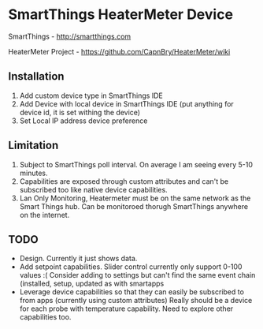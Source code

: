 SmartThings HeaterMeter Device
===========
SmartThings - http://smartthings.com

HeaterMeter Project - https://github.com/CapnBry/HeaterMeter/wiki

## Installation
1. Add custom device type in SmartThings IDE
2. Add Device with local device in SmartThings IDE (put anything for device id, it is set withing the device)
3. Set Local IP address device preference

## Limitation
1. Subject to SmartThings poll interval.  On average I am seeing every 5-10 minutes.
2. Capabilities are exposed through custom attributes and can't be subscribed too like native device capabilities.  
3. Lan Only Monitoring, Heatermeter must be on the same network as the Smart Things hub.  Can be monitoroed thorugh SmartThings anywhere on the internet.

## TODO

- Design.  Currently it just shows data.
- Add setpoint capabilities.  Slider control currently only support 0-100 values :(  Consider adding to settings but can't find the same event chain (installed, setup, updated as with smartapps
- Leverage device capabilities so that they can easily be subscribed to from apps (currently using custom attributes) Really should be a device for each probe with temperature capability.  Need to explore other capabilities too.
  
